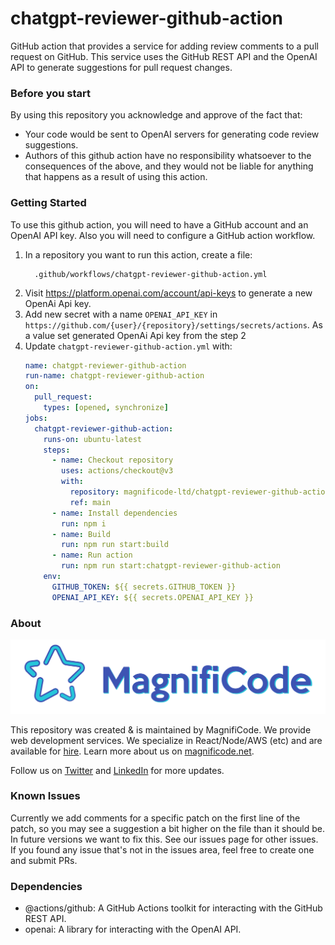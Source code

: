 # chatgpt-reviewer-github-action

GitHub action that provides a service for adding review comments to a pull request on GitHub. This service uses the GitHub REST API and the OpenAI API to generate suggestions for pull request changes.

### Before you start

By using this repository you acknowledge and approve of the fact that:

- Your code would be sent to OpenAI servers for generating code review suggestions.
- Authors of this github action have no responsibility whatsoever to the consequences of the above, and they would not be liable for anything that happens as a result of using this action.

### Getting Started

To use this github action, you will need to have a GitHub account and an OpenAI API key. Also you will need to configure a GitHub action workflow.

1. In a repository you want to run this action, create a file:
   ```
     .github/workflows/chatgpt-reviewer-github-action.yml
   ```
2. Visit https://platform.openai.com/account/api-keys to generate a new OpenAi Api key.
3. Add new secret with a name `OPENAI_API_KEY` in `https://github.com/{user}/{repository}/settings/secrets/actions`. As a value set generated OpenAi Api key from the step 2
4. Update `chatgpt-reviewer-github-action.yml` with:
   ```yml
   name: chatgpt-reviewer-github-action
   run-name: chatgpt-reviewer-github-action
   on:
     pull_request:
       types: [opened, synchronize]
   jobs:
     chatgpt-reviewer-github-action:
       runs-on: ubuntu-latest
       steps:
         - name: Checkout repository
           uses: actions/checkout@v3
           with:
             repository: magnificode-ltd/chatgpt-reviewer-github-action
             ref: main
         - name: Install dependencies
           run: npm i
         - name: Build
           run: npm run start:build
         - name: Run action
           run: npm run start:chatgpt-reviewer-github-action
       env:
         GITHUB_TOKEN: ${{ secrets.GITHUB_TOKEN }}
         OPENAI_API_KEY: ${{ secrets.OPENAI_API_KEY }}
   ```

### About

<a href="https://magnificode.net">
   <img src='docs/images/logo.png' alt='MagnifiCode'/>
</a>

This repository was created & is maintained by MagnifiCode. We provide web development services. We specialize in React/Node/AWS (etc) and are available for [hire](https://magnificode.net/contact). Learn more about us on [magnificode.net](https://magnificode.net/).

Follow us on [Twitter](https://twitter.com/magnificodehq) and [LinkedIn](https://www.linkedin.com/company/magnificode-software) for more updates.

### Known Issues

Currently we add comments for a specific patch on the first line of the patch, so you may see a suggestion a bit higher on the file than it should be.
In future versions we want to fix this. See our issues page for other issues.
If you found any issue that's not in the issues area, feel free to create one and submit PRs.

### Dependencies

- @actions/github: A GitHub Actions toolkit for interacting with the GitHub REST API.
- openai: A library for interacting with the OpenAI API.

